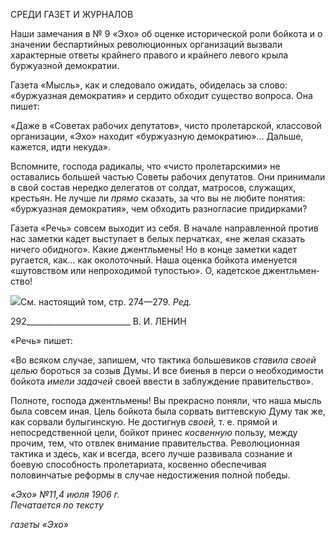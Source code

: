 СРЕДИ ГАЗЕТ И ЖУРНАЛОВ

Наши замечания в № 9 «Эхо» об оценке исторической роли бойкота и о значении беспартийных революционных организаций вызвали характерные ответы крайнего правого и крайнего левого крыла буржуазной демократии.

Газета «Мысль», как и следовало ожидать, обиделась за слово: «буржуазная демо­кратия» и сердито обходит существо вопроса. Она пишет:

«Даже в «Советах рабочих депутатов», чисто пролетарской, классовой организации, «Эхо» находит «буржуазную демократию»... Дальше, кажется, идти некуда».

Вспомните, господа радикалы, что «чисто пролетарскими» не оставались большей частью Советы рабочих депутатов. Они принимали в свой состав нередко делегатов от солдат, матросов, служащих, крестьян. Не лучше ли _прямо_ сказать, за что вы не любите понятия: «буржуазная демократия», чем обходить разногласие придирками?

Газета «Речь» совсем выходит из себя. В начале направленной против нас заметки кадет выступает в белых перчатках, «не желая сказать ничего обидного». Какие джент­льмены! Но в конце заметки кадет ругается, как... как околоточный. Наша оценка бой­кота именуется «шутовством или непроходимой тупостью». О, кадетское джентльмен­ство!

![](file:///C:/Users/bot32/AppData/Local/Temp/msohtmlclip1/01/clip_image001.png)См. настоящий том, стр. 274—279. _Ред._

  

292__________________________ В. И. ЛЕНИН

«Речь» пишет:

«Во всяком случае, запишем, что тактика большевиков _ставила своей целью_ бороться за созыв Думы. И все биенья в перси о необходимости бойкота _имели задачей_ своей ввести в заблуждение правительст­во».

Полноте, господа джентльмены! Вы прекрасно поняли, что наша мысль была совсем иная. Цель бойкота была сорвать виттевскую Думу так же, как сорвали булыгинскую. Не достигнув _своей,_ т. е. прямой и непосредственной цели, бойкот принес _косвенную_ пользу, между прочим, тем, что отвлек внимание правительства. Революционная такти­ка и здесь, как и всегда, всего лучше развивала сознание и боевую способность проле­тариата, косвенно обеспечивая половинчатые реформы в случае недостижения полной победы.

_«Эхо» №11,4 июля 1906 г.                                                                   Печатается по тексту_

_газеты «Эхо»_